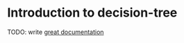 # Introduction to decision-tree

TODO: write [great documentation](http://jacobian.org/writing/what-to-write/)
